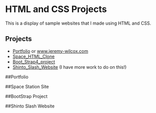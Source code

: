 # HTML and CSS Projects

This is a display of sample websites that I made using HTML and CSS.

## Projects
- [Portfolio](Portfolio) or www.jeremy-wilcox.com
- [Space_HTML_Clone](Space_HTML_Clone)
- [Boot_Strap4_project](Boot_Strap4_project)
- [Shinto_Slash_Website](Shinto_Slash_Website) (I have more work to do on this!)

##Portfolio


##Space Station Site


##BootStrap Project


##Shinto Slash Website
